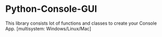 # Python-Console-GUI
This library consists lot of functions and classes to create your Console App. [multisystem: Windows/Linux/Mac]
